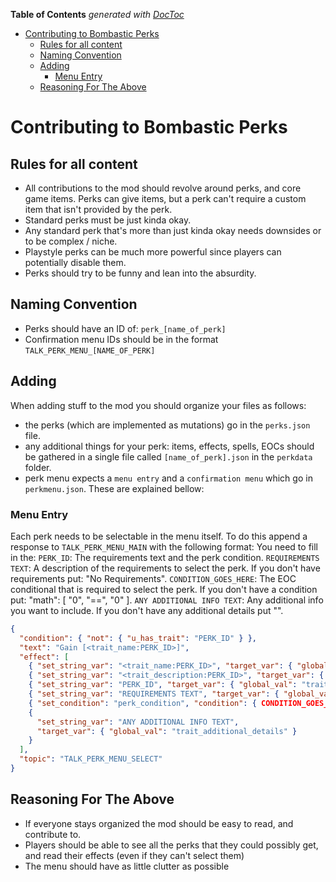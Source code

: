<!-- START doctoc generated TOC please keep comment here to allow auto update -->
<!-- DON'T EDIT THIS SECTION, INSTEAD RE-RUN doctoc TO UPDATE -->
**Table of Contents**  *generated with [DocToc](https://github.com/thlorenz/doctoc)*

- [Contributing to Bombastic Perks](#contributing-to-bombastic-perks)
  - [Rules for all content](#rules-for-all-content)
  - [Naming Convention](#naming-convention)
  - [Adding](#adding)
    - [Menu Entry](#menu-entry)
  - [Reasoning For The Above](#reasoning-for-the-above)

<!-- END doctoc generated TOC please keep comment here to allow auto update -->

# Contributing to Bombastic Perks

## Rules for all content
* All contributions to the mod should revolve around perks, and core game items. Perks can give items, but a perk can't require a custom item that isn't provided by the perk.
* Standard perks must be just kinda okay.
* Any standard perk that's more than just kinda okay needs downsides or to be complex / niche.
* Playstyle perks can be much more powerful since players can potentially disable them.
* Perks should try to be funny and lean into the absurdity.

## Naming Convention
* Perks should have an ID of: `perk_[name_of_perk]`
* Confirmation menu IDs should be in the format `TALK_PERK_MENU_[NAME_OF_PERK]`

## Adding
When adding stuff to the mod you should organize your files as follows:
* the perks (which are implemented as mutations) go in the `perks.json` file.
* any additional things for your perk: items, effects, spells, EOCs should be gathered in a single file called `[name_of_perk].json` in the `perkdata` folder.
* perk menu expects a `menu entry` and a `confirmation menu` which go in `perkmenu.json`. These are explained bellow:

### Menu Entry
Each perk needs to be selectable in the menu itself. To do this append a response to `TALK_PERK_MENU_MAIN` with the following format:
You need to fill in the:
`PERK_ID`: The requirements text and the perk condition.
`REQUIREMENTS TEXT`: A description of the requirements to select the perk. If you don't have requirements put: "No Requirements".
`CONDITION_GOES_HERE`: The EOC conditional that is required to select the perk. If you don't have a condition put: "math": [ "0", "==", "0" ].
`ANY ADDITIONAL INFO TEXT`: Any additional info you want to include. If you don't have any additional details put "".
``` json 
{
  "condition": { "not": { "u_has_trait": "PERK_ID" } },
  "text": "Gain [<trait_name:PERK_ID>]",
  "effect": [
    { "set_string_var": "<trait_name:PERK_ID>", "target_var": { "global_val": "trait_name" } },
    { "set_string_var": "<trait_description:PERK_ID>", "target_var": { "global_val": "trait_description" } },
    { "set_string_var": "PERK_ID", "target_var": { "global_val": "trait_id" } },
    { "set_string_var": "REQUIREMENTS TEXT", "target_var": { "global_val": "trait_requirement_description" } },
    { "set_condition": "perk_condition", "condition": { CONDITION_GOES_HERE } },
    {
      "set_string_var": "ANY ADDITIONAL INFO TEXT",
      "target_var": { "global_val": "trait_additional_details" }
    }
  ],
  "topic": "TALK_PERK_MENU_SELECT"
}
```

## Reasoning For The Above
* If everyone stays organized the mod should be easy to read, and contribute to.
* Players should be able to see all the perks that they could possibly get, and read their effects (even if they can't select them)
* The menu should have as little clutter as possible